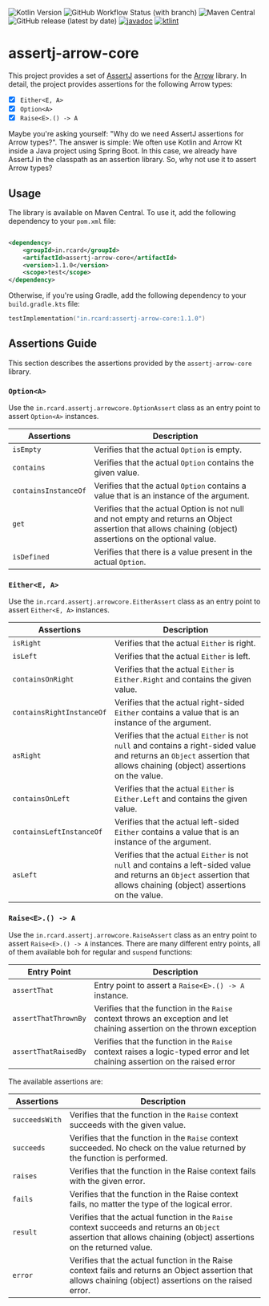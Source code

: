 ![Kotlin Version](https://img.shields.io/badge/Kotlin-2.0.0-blue?style=flat&logo=kotlin)
![GitHub Workflow Status (with branch)](https://img.shields.io/github/actions/workflow/status/rcardin/assertj-arrow-core/ci.yml?branch=main)
![Maven Central](https://img.shields.io/maven-central/v/in.rcard/assertj-arrow-core)
![GitHub release (latest by date)](https://img.shields.io/github/v/release/rcardin/assertj-arrow-core)
[![javadoc](https://javadoc.io/badge2/in.rcard/assertj-arrow-core/javadoc.svg)](https://javadoc.io/doc/in.rcard/assertj-arrow-core)
<a href="https://pinterest.github.io/ktlint/"><img src="https://img.shields.io/badge/code%20style-%E2%9D%A4-FF4081.svg" alt="ktlint"></a>

# assertj-arrow-core

This project provides a set of [AssertJ](https://assertj.github.io/doc/) assertions for
the [Arrow](https://arrow-kt.io/) library. In detail, the project provides assertions for the following Arrow types:

- [x] `Either<E, A>`
- [x] `Option<A>`
- [x] `Raise<E>.() -> A`

Maybe you're asking yourself: "Why do we need AssertJ assertions for Arrow types?". The answer is simple: We often use
Kotlin and Arrow Kt inside a Java project using Spring Boot. In this case, we already have AssertJ in the classpath as
an assertion library. So, why not use it to assert Arrow types?

## Usage

The library is available on Maven Central. To use it, add the following dependency to your `pom.xml` file:

```xml

<dependency>
    <groupId>in.rcard</groupId>
    <artifactId>assertj-arrow-core</artifactId>
    <version>1.1.0</version>
    <scope>test</scope>
</dependency>
```

Otherwise, if you're using Gradle, add the following dependency to your `build.gradle.kts` file:

```kotlin
testImplementation("in.rcard:assertj-arrow-core:1.1.0")
```

## Assertions Guide

This section describes the assertions provided by the `assertj-arrow-core` library.

### `Option<A>`

Use the `in.rcard.assertj.arrowcore.OptionAssert` class as an entry point to assert `Option<A>` instances.

| Assertions           | Description                                                                                                                                               |
|----------------------|-----------------------------------------------------------------------------------------------------------------------------------------------------------|
| `isEmpty`            | Verifies that the actual `Option` is empty.                                                                                                               |
| `contains`           | Verifies that the actual `Option` contains the given value.                                                                                               |
| `containsInstanceOf` | Verifies that the actual `Option` contains a value that is an instance of the argument.                                                                   |
| `get`                | Verifies that the actual Option is not null and not empty and returns an Object assertion that allows chaining (object) assertions on the optional value. |
| `isDefined`          | Verifies that there is a value present in the actual `Option`.                                                                                            |

### `Either<E, A>`

Use the `in.rcard.assertj.arrowcore.EitherAssert` class as an entry point to assert `Either<E, A>` instances.

| Assertions                | Description                                                                                                                                                               |
|---------------------------|---------------------------------------------------------------------------------------------------------------------------------------------------------------------------|
| `isRight`                 | Verifies that the actual `Either` is right.                                                                                                                               |
| `isLeft`                  | Verifies that the actual `Either` is left.                                                                                                                                |
| `containsOnRight`         | Verifies that the actual `Either` is `Either.Right` and contains the given value.                                                                                         |
| `containsRightInstanceOf` | Verifies that the actual right-sided `Either` contains a value that is an instance of the argument.                                                                       |
| `asRight`                 | Verifies that the actual `Either` is not `null` and contains a right-sided value and returns an `Object` assertion that allows chaining (object) assertions on the value. |
| `containsOnLeft`          | Verifies that the actual `Either` is `Either.Left` and contains the given value.                                                                                          |
| `containsLeftInstanceOf`  | Verifies that the actual left-sided `Either` contains a value that is an instance of the argument.                                                                        |
| `asLeft`                  | Verifies that the actual `Either` is not `null` and contains a left-sided value and returns an `Object` assertion that allows chaining (object) assertions on the value.  |

### `Raise<E>.() -> A`

Use the `in.rcard.assertj.arrowcore.RaiseAssert` class as an entry point to assert `Raise<E>.() -> A` instances. There
are many different entry points, all of them available boh for regular and `suspend` functions:

| Entry Point          | Description                                                                                                                 |
|----------------------|-----------------------------------------------------------------------------------------------------------------------------|
| `assertThat`         | Entry point to assert a `Raise<E>.() -> A` instance.                                                                        |
| `assertThatThrownBy` | Verifies that the function in the `Raise` context throws an exception and let chaining assertion on the thrown exception    |
| `assertThatRaisedBy` | Verifies that the function in the `Raise` context raises a logic-typed error and let chaining assertion on the raised error |

The available assertions are:

| Assertions     | Description                                                                                                                                                         |
|----------------|---------------------------------------------------------------------------------------------------------------------------------------------------------------------|
| `succeedsWith` | Verifies that the function in the `Raise` context succeeds with the given value.                                                                                    |
| `succeeds`     | Verifies that the function in the `Raise` context succeeded. No check on the value returned by the function is performed.                                           |
| `raises`       | Verifies that the function in the Raise context fails with the given error.                                                                                         |
| `fails`        | Verifies that the function in the Raise context fails, no matter the type of the logical error.                                                                     |
| `result`       | Verifies that the actual function in the `Raise` context succeeds and returns an `Object` assertion that allows chaining (object) assertions on the returned value. |
| `error`        | Verifies that the actual function in the Raise context fails and returns an Object assertion that allows chaining (object) assertions on the raised error.          |